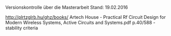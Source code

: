 Versionskontrolle über die Masterarbeit
Stand: 19.02.2016

http://plrtzglrb.hu/ghz/books/
Artech House - Practical Rf Circuit Design for Modern Wireless Systems, Active Circuits and Systems.pdf
p.40/588  - stability criteria
